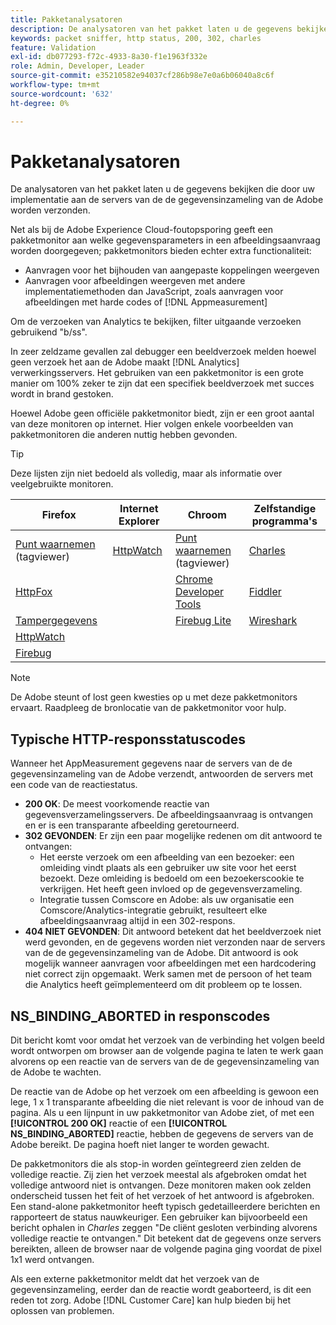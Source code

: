 ```yaml
---
title: Pakketanalysatoren
description: De analysatoren van het pakket laten u de gegevens bekijken die door uw implementatie aan de servers van de de gegevensinzameling van de Adobe worden verzonden.
keywords: packet sniffer, http status, 200, 302, charles
feature: Validation
exl-id: db077293-f72c-4933-8a30-f1e1963f332e
role: Admin, Developer, Leader
source-git-commit: e35210582e94037cf286b98e7e0a6b06040a8c6f
workflow-type: tm+mt
source-wordcount: '632'
ht-degree: 0%

---
```


# Pakketanalysatoren

De analysatoren van het pakket laten u de gegevens bekijken die door uw implementatie aan de servers van de de gegevensinzameling van de Adobe worden verzonden.

Net als bij de Adobe Experience Cloud-foutopsporing geeft een pakketmonitor aan welke gegevensparameters in een afbeeldingsaanvraag worden doorgegeven; pakketmonitors bieden echter extra functionaliteit:

* Aanvragen voor het bijhouden van aangepaste koppelingen weergeven
* Aanvragen voor afbeeldingen weergeven met andere implementatiemethoden dan JavaScript, zoals aanvragen voor afbeeldingen met harde codes of [!DNL Appmeasurement]

Om de verzoeken van Analytics te bekijken, filter uitgaande verzoeken gebruikend &quot;b/ss&quot;.

In zeer zeldzame gevallen zal debugger een beeldverzoek melden hoewel geen verzoek het aan de Adobe maakt [!DNL Analytics] verwerkingsservers. Het gebruiken van een pakketmonitor is een grote manier om 100% zeker te zijn dat een specifiek beeldverzoek met succes wordt in brand gestoken.

Hoewel Adobe geen officiële pakketmonitor biedt, zijn er een groot aantal van deze monitoren op internet. Hier volgen enkele voorbeelden van pakketmonitoren die anderen nuttig hebben gevonden.

>[!TIP]
>
>Deze lijsten zijn niet bedoeld als volledig, maar als informatie over veelgebruikte monitoren.

| Firefox | Internet Explorer | Chroom | Zelfstandige programma&#39;s |
|---|---|---|---|
| [Punt waarnemen](https://www.observepoint.com/product#plugin) (tagviewer) | [HttpWatch](https://www.httpwatch.com/) | [Punt waarnemen](https://www.observepoint.com/product#plugin) (tagviewer) | [Charles](https://www.charlesproxy.com/) |
| [HttpFox](https://addons.thunderbird.net/en-us/firefox/addon/httpfox/) |  | [Chrome Developer Tools](https://code.google.com/chrome/devtools/docs/overview.html) | [Fiddler](https://www.fiddler2.com/fiddler2/) |
| [Tampergegevens](https://addons.mozilla.org/en-US/firefox/addon/tamper-data-for-ff-quantum/) |  | [Firebug Lite](https://chromewebstore.google.com/detail/firebug-lite-for-google-c/ehemiojjcpldeipjhjkepfdaohajpbdo) | [Wireshark](https://www.wireshark.org/) |
| [HttpWatch](https://www.httpwatch.com/) |  |  |  |
| [Firebug](https://getfirebug.com/) |  |  |  |

>[!NOTE]
>
>De Adobe steunt of lost geen kwesties op u met deze pakketmonitors ervaart. Raadpleeg de bronlocatie van de pakketmonitor voor hulp.

## Typische HTTP-responsstatuscodes

Wanneer het AppMeasurement gegevens naar de servers van de de gegevensinzameling van de Adobe verzendt, antwoorden de servers met een code van de reactiestatus.

* **200 OK**: De meest voorkomende reactie van gegevensverzamelingsservers. De afbeeldingsaanvraag is ontvangen en er is een transparante afbeelding geretourneerd.
* **302 GEVONDEN**: Er zijn een paar mogelijke redenen om dit antwoord te ontvangen:
   * Het eerste verzoek om een afbeelding van een bezoeker: een omleiding vindt plaats als een gebruiker uw site voor het eerst bezoekt. Deze omleiding is bedoeld om een bezoekerscookie te verkrijgen. Het heeft geen invloed op de gegevensverzameling.
   * Integratie tussen Comscore en Adobe: als uw organisatie een Comscore/Analytics-integratie gebruikt, resulteert elke afbeeldingsaanvraag altijd in een 302-respons.
* **404 NIET GEVONDEN**: Dit antwoord betekent dat het beeldverzoek niet werd gevonden, en de gegevens worden niet verzonden naar de servers van de de gegevensinzameling van de Adobe. Dit antwoord is ook mogelijk wanneer aanvragen voor afbeeldingen met een hardcodering niet correct zijn opgemaakt. Werk samen met de persoon of het team die Analytics heeft geïmplementeerd om dit probleem op te lossen.

## NS_BINDING_ABORTED in responscodes

Dit bericht komt voor omdat het verzoek van de verbinding het volgen beeld wordt ontworpen om browser aan de volgende pagina te laten te werk gaan alvorens op een reactie van de servers van de de gegevensinzameling van de Adobe te wachten.

De reactie van de Adobe op het verzoek om een afbeelding is gewoon een lege, 1 x 1 transparante afbeelding die niet relevant is voor de inhoud van de pagina. Als u een lijnpunt in uw pakketmonitor van Adobe ziet, of met een **[!UICONTROL 200 OK]** reactie of een **[!UICONTROL NS_BINDING_ABORTED]** reactie, hebben de gegevens de servers van de Adobe bereikt. De pagina hoeft niet langer te worden gewacht.

De pakketmonitors die als stop-in worden geïntegreerd zien zelden de volledige reactie. Zij zien het verzoek meestal als afgebroken omdat het volledige antwoord niet is ontvangen. Deze monitoren maken ook zelden onderscheid tussen het feit of het verzoek of het antwoord is afgebroken. Een stand-alone pakketmonitor heeft typisch gedetailleerdere berichten en rapporteert de status nauwkeuriger. Een gebruiker kan bijvoorbeeld een bericht ophalen in *Charles* zeggen &quot;De cliënt gesloten verbinding alvorens volledige reactie te ontvangen.&quot; Dit betekent dat de gegevens onze servers bereikten, alleen de browser naar de volgende pagina ging voordat de pixel 1x1 werd ontvangen.

Als een externe pakketmonitor meldt dat het verzoek van de gegevensinzameling, eerder dan de reactie wordt geaborteerd, is dit een reden tot zorg. Adobe [!DNL Customer Care] kan hulp bieden bij het oplossen van problemen.
